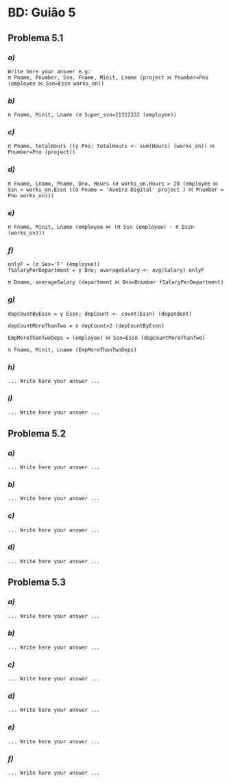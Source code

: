 # BD: Guião 5


## ​Problema 5.1
 
### *a)*

```
Write here your answer e.g:
π Pname, Pnumber, Ssn, Fname, Minit, Lname (project ⨝ Pnumber=Pno (employee ⨝ Ssn=Essn works_on))
```


### *b)* 

```
π Fname, Minit, Lname (σ Super_ssn=21312332 (employee))
```


### *c)* 

```
π Pname, totalHours ((γ Pno; totalHours <- sum(Hours) (works_on)) ⨝ Pnumber=Pno (project))
```


### *d)* 

```
π Fname, Lname, Pname, Dno, Hours (σ works_on.Hours > 20 (employee ⨝ Ssn = works_on.Essn ((σ Pname = 'Aveiro Digital' project ) ⨝ Pnumber = Pno works_on)))
```


### *e)* 

```
π Fname, Minit, Lname (employee ⋉ (π Ssn (employee) - π Essn (works_on)))
```


### *f)* 

```
onlyF = (σ Sex='F' (employee))
fSalaryPerDepartment = γ Dno; averageSalary <- avg(Salary) onlyF

π Dname, averageSalary (department ⨝ Dno=Dnumber fSalaryPerDepartment)
```


### *g)* 

```
depCountByEssn = γ Essn; depCount <- count(Essn) (dependent)

depCountMoreThanTwo = σ depCount>2 (depCountByEssn)

EmpMoreThanTwoDeps = (employee) ⨝ Ssn=Essn (depCountMoreThanTwo)

π Fname, Minit, Lname (EmpMoreThanTwoDeps)
```


### *h)* 

```
... Write here your answer ...
```


### *i)* 

```
... Write here your answer ...
```


## ​Problema 5.2

### *a)*

```
... Write here your answer ...
```

### *b)* 

```
... Write here your answer ...
```


### *c)* 

```
... Write here your answer ...
```


### *d)* 

```
... Write here your answer ...
```


## ​Problema 5.3

### *a)*

```
... Write here your answer ...
```

### *b)* 

```
... Write here your answer ...
```


### *c)* 

```
... Write here your answer ...
```


### *d)* 

```
... Write here your answer ...
```

### *e)* 

```
... Write here your answer ...
```

### *f)* 

```
... Write here your answer ...
```
